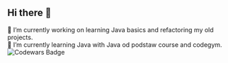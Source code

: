 ## Hi there 👋

🔭 I’m currently working on learning Java basics and refactoring my old projects.</br>
🌱 I’m currently learning Java with Java od podstaw course and codegym.</br>
![Codewars Badge](https://www.codewars.com/users/Pablo1644/badges/large?theme=light)


